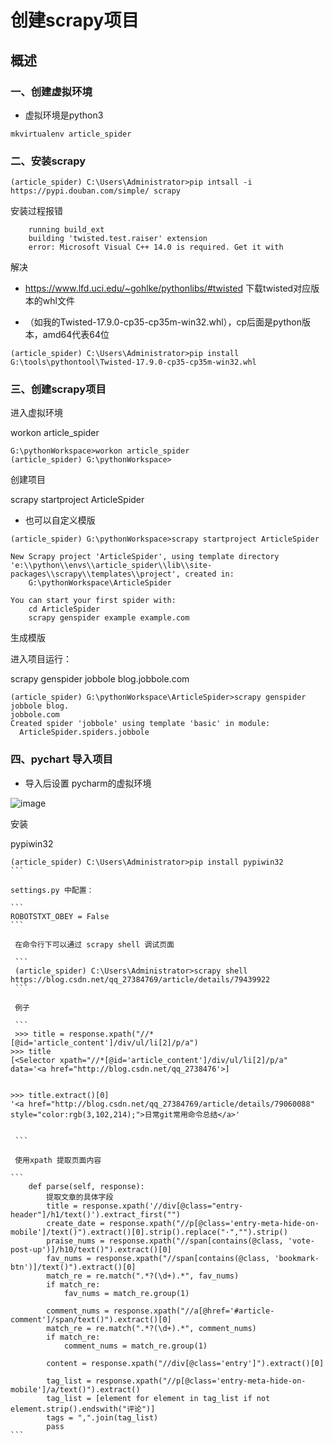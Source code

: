 #  创建scrapy项目


## 概述


### 一、创建虚拟环境

* 虚拟环境是python3

```
mkvirtualenv article_spider
```

### 二、安装scrapy

```
(article_spider) C:\Users\Administrator>pip intsall -i https://pypi.douban.com/simple/ scrapy
```

安装过程报错

```
    running build_ext
    building 'twisted.test.raiser' extension
    error: Microsoft Visual C++ 14.0 is required. Get it with
```

解决

* https://www.lfd.uci.edu/~gohlke/pythonlibs/#twisted 下载twisted对应版本的whl文件

* （如我的Twisted-17.9.0-cp35-cp35m-win32.whl），cp后面是python版本，amd64代表64位

```
(article_spider) C:\Users\Administrator>pip install G:\tools\pythontool\Twisted-17.9.0-cp35-cp35m-win32.whl
```


### 三、创建scrapy项目

进入虚拟环境

workon article_spider

```
G:\pythonWorkspace>workon article_spider
(article_spider) G:\pythonWorkspace>
```

创建项目

scrapy startproject ArticleSpider

* 也可以自定义模版

```
(article_spider) G:\pythonWorkspace>scrapy startproject ArticleSpider

New Scrapy project 'ArticleSpider', using template directory 'e:\\python\\envs\\article_spider\\lib\\site-packages\\scrapy\\templates\\project', created in:
    G:\pythonWorkspace\ArticleSpider

You can start your first spider with:
    cd ArticleSpider
    scrapy genspider example example.com
```

生成模版

进入项目运行：

scrapy genspider jobbole blog.jobbole.com

```
(article_spider) G:\pythonWorkspace\ArticleSpider>scrapy genspider jobbole blog.
jobbole.com
Created spider 'jobbole' using template 'basic' in module:
  ArticleSpider.spiders.jobbole
```

### 四、pychart 导入项目

* 导入后设置 pycharm的虚拟环境

![image](https://github.com/csy512889371/learnDoc/blob/master/image/2018/python/33.png)


安装

pypiwin32

````
(article_spider) C:\Users\Administrator>pip install pypiwin32
```

settings.py 中配置：

```
ROBOTSTXT_OBEY = False
```

 在命令行下可以通过 scrapy shell 调试页面
 
 ```
 (article_spider) C:\Users\Administrator>scrapy shell https://blog.csdn.net/qq_27384769/article/details/79439922
 ```
 
 例子 
 
 ```
 >>> title = response.xpath("//*[@id='article_content']/div/ul/li[2]/p/a")
>>> title
[<Selector xpath="//*[@id='article_content']/div/ul/li[2]/p/a" data='<a href="http://blog.csdn.net/qq_2738476'>]


>>> title.extract()[0]
'<a href="http://blog.csdn.net/qq_27384769/article/details/79060088" style="color:rgb(3,102,214);">日常git常用命令总结</a>'


 ```
 
 使用xpath 提取页面内容
 
```
    def parse(self, response):
        提取文章的具体字段
        title = response.xpath('//div[@class="entry-header"]/h1/text()').extract_first("")
        create_date = response.xpath("//p[@class='entry-meta-hide-on-mobile']/text()").extract()[0].strip().replace("·","").strip()
        praise_nums = response.xpath("//span[contains(@class, 'vote-post-up')]/h10/text()").extract()[0]
        fav_nums = response.xpath("//span[contains(@class, 'bookmark-btn')]/text()").extract()[0]
        match_re = re.match(".*?(\d+).*", fav_nums)
        if match_re:
            fav_nums = match_re.group(1)

        comment_nums = response.xpath("//a[@href='#article-comment']/span/text()").extract()[0]
        match_re = re.match(".*?(\d+).*", comment_nums)
        if match_re:
            comment_nums = match_re.group(1)

        content = response.xpath("//div[@class='entry']").extract()[0]

        tag_list = response.xpath("//p[@class='entry-meta-hide-on-mobile']/a/text()").extract()
        tag_list = [element for element in tag_list if not element.strip().endswith("评论")]
        tags = ",".join(tag_list)
        pass
```
 
 
 
 